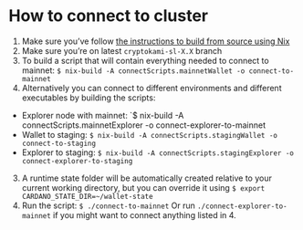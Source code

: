 # How to connect to cluster

1. Make sure you’ve follow [the instructions to build from source using Nix](build-cryptokami-sl-and-daedalus-from-source-code.md)
2. Make sure you’re on latest `cryptokami-sl-X.X` branch
3. To build a script that will contain everything needed to connect to mainnet: `$ nix-build -A connectScripts.mainnetWallet -o connect-to-mainnet`
4. Alternatively you can connect to different environments and different executables by building the scripts:
- Explorer node with mainnet: `$ nix-build -A connectScripts.mainnetExplorer -o connect-explorer-to-mainnet
- Wallet to staging: `$ nix-build -A connectScripts.stagingWallet -o connect-to-staging`
- Explorer to staging: `$ nix-build -A connectScripts.stagingExplorer -o connect-explorer-to-staging`
3. A runtime state folder will be automatically created relative to your current
   working directory, but you can override it using `$ export CARDANO_STATE_DIR=~/wallet-state`
4. Run the script: `$ ./connect-to-mainnet`
   Or run `./connect-explorer-to-mainnet` if you might want to connect anything listed in 4.
